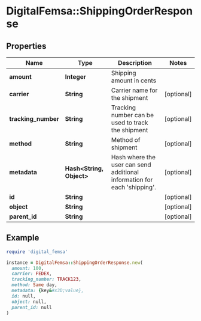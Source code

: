 # DigitalFemsa::ShippingOrderResponse

## Properties

| Name | Type | Description | Notes |
| ---- | ---- | ----------- | ----- |
| **amount** | **Integer** | Shipping amount in cents |  |
| **carrier** | **String** | Carrier name for the shipment | [optional] |
| **tracking_number** | **String** | Tracking number can be used to track the shipment | [optional] |
| **method** | **String** | Method of shipment | [optional] |
| **metadata** | **Hash&lt;String, Object&gt;** | Hash where the user can send additional information for each &#39;shipping&#39;. | [optional] |
| **id** | **String** |  | [optional] |
| **object** | **String** |  | [optional] |
| **parent_id** | **String** |  | [optional] |

## Example

```ruby
require 'digital_femsa'

instance = DigitalFemsa::ShippingOrderResponse.new(
  amount: 100,
  carrier: FEDEX,
  tracking_number: TRACK123,
  method: Same day,
  metadata: {key&#x3D;value},
  id: null,
  object: null,
  parent_id: null
)
```

